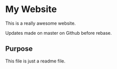 # My Website

This is a really awesome website.

Updates made on master on Github before rebase.

## Purpose

This file is just a readme file.
